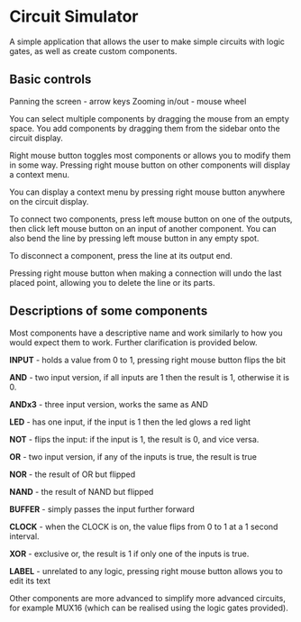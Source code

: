 # Circuit Simulator
A simple application that allows the user to make simple circuits with logic gates, as well as create custom components.

## Basic controls
Panning the screen - arrow keys
Zooming in/out - mouse wheel

You can select multiple components by dragging the mouse from an empty space.
You add components by dragging them from the sidebar onto the circuit display.

Right mouse button toggles most components or allows you to modify them in some way.
Pressing right mouse button on other components will display a context menu. 

You can display a context menu by pressing right mouse button anywhere on the circuit display.

To connect two components, press left mouse button on one of the outputs, then click left mouse button on an input of another component.
You can also bend the line by pressing left mouse button in any empty spot.

To disconnect a component, press the line at its output end.

Pressing right mouse button when making a connection will undo the last placed point, allowing you to delete the line or its parts.



## Descriptions of some components
Most components have a descriptive name and work similarly to how you would expect them to work. Further clarification is provided below.

**INPUT** - holds a value from 0 to 1, pressing right mouse button flips the bit

**AND** - two input version, if all inputs are 1 then the result is 1, otherwise it is 0.

**ANDx3** - three input version, works the same as AND

**LED** - has one input, if the input is 1 then the led glows a red light

**NOT** - flips the input: if the input is 1, the result is 0, and vice versa.

**OR** - two input version, if any of the inputs is true, the result is true

**NOR** - the result of OR but flipped

**NAND** - the result of NAND but flipped

**BUFFER** - simply passes the input further forward

**CLOCK** - when the CLOCK is on, the value flips from 0 to 1 at a 1 second interval.

**XOR** - exclusive or, the result is 1 if only one of the inputs is true.

**LABEL** - unrelated to any logic, pressing right mouse button allows you to edit its text

Other components are more advanced to simplify more advanced circuits, for example MUX16 (which can be realised using the logic gates provided).


